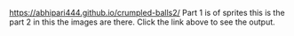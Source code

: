 https://abhipari444.github.io/crumpled-balls2/
Part 1 is of sprites this is the part 2 in this the images are there. Click the link above to see the output.

